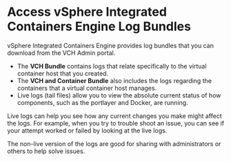 # Access vSphere Integrated Containers Engine Log Bundles #

vSphere Integrated Containers Engine provides log bundles that you can download from the VCH Admin portal.

- The **VCH Bundle** contains logs that relate specifically to the virtual container host that you created.
- The **VCH and Container Bundle** also includes the logs regarding  the containers that a virtual container host manages. 
- Live logs (tail files) allow you to view the absolute current status of how components, such as the portlayer and Docker, are running. 

Live logs can help you see how any current changes you make might affect the logs. For example, when you try to trouble shoot an issue, you can see if your attempt worked or failed by looking at the live logs.

The non-live version of the logs are good for sharing with administrators or others to help solve issues. 
